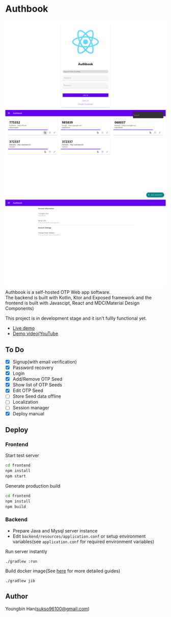 # Authbook

![App Preview](login.png)
![App Preview](accounts.png)
![App Preview](settings.png)
Authbook is a self-hosted OTP Web app software.  
The backend is built with Kotlin, Ktor and Exposed framework and the frontend is built with Javascipt, React and MDC(Material Design Components)

This project is in development stage and it isn't fullly functional yet.

- [Live demo](https://authbook.youngbin.xyz)
- [Demo video(YouTube](https://youtu.be/AlQjdASa2EQ)

## To Do
- [x] Signup(with email verification)
- [x] Password recovery
- [x] Login
- [x] Add/Remove OTP Seed
- [x] Show list of OTP Seeds
- [x] Edit OTP Seed
- [ ] Store Seed data offline
- [ ] Localization
- [ ] Session manager
- [x] Deploy manual

## Deploy

### Frontend

Start test server
```bash
cd frontend
npm install
npm start
```

Generate production build
```bash
cd frontend
npm install
npm build
```

### Backend
- Prepare Java and Mysql server instance
- Edit `backend/resources/application.conf` or setup environment variables(see `application.conf` for required environment variables)

Run server instantly
```
./gradlew :run
```

Build docker image(See [here](https://github.com/GoogleContainerTools/jib/tree/master/jib-gradle-plugin) for more detailed guides)
```
./gradlew jib
```
 
## Author
Youngbin Han(sukso96100@gmail.com)

